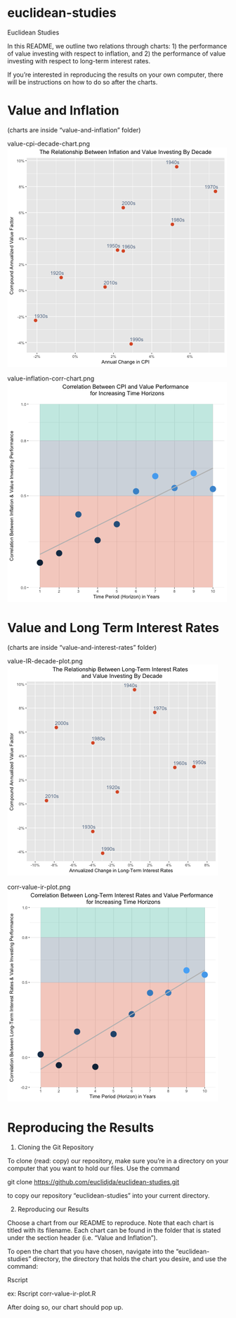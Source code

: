 # euclidean-studies
Euclidean Studies

In this README, we outline two relations through charts: 1) the performance of value investing with respect to inflation, and 2) the performance of value investing with respect to long-term interest rates. 

If you’re interested in reproducing the results on your own computer, there will be instructions on how to do so after the charts.  

# Value and Inflation 
(charts are inside “value-and-inflation” folder)

value-cpi-decade-chart.png
![alt text](/value-and-inflation/value-cpi-decade-chart.png)

value-inflation-corr-chart.png
![alt text](/value-and-inflation/value-inflation-corr-chart.png)


# Value and Long Term Interest Rates
(charts are inside “value-and-interest-rates” folder)

value-IR-decade-plot.png
![alt text](/value-and-interest-rates/value-IR-decade-plot.png)

corr-value-ir-plot.png
![alt text](/value-and-interest-rates/corr-value-ir-plot.png)


# Reproducing the Results

1) Cloning the Git Repository

To clone (read: copy) our repository, make sure you’re in a directory on your computer that you want to hold our files. Use the command 

git clone https://github.com/euclidjda/euclidean-studies.git

to copy our repository “euclidean-studies” into your current directory. 


2) Reproducing our Results

Choose a chart from our README to reproduce. Note that each chart is titled with its filename. Each chart can be found in the folder that is stated under the section header (i.e. “Value and Inflation”). 

To open the chart that you have chosen, navigate into the “euclidean-studies” directory, the directory that holds the chart you desire, and use the command:

Rscript <name-of-file>

ex: Rscript corr-value-ir-plot.R

After doing so, our chart should pop up. 